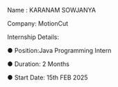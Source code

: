 Name : KARANAM SOWJANYA

Company: MotionCut

Internship Details:

● Position:Java Programming Intern

● Duration: 2 Months

● Start Date: 15th FEB 2025
